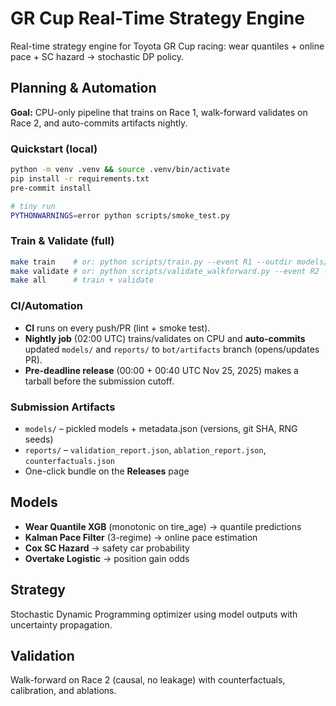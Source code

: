 # GR Cup Real-Time Strategy Engine

Real-time strategy engine for Toyota GR Cup racing: wear quantiles + online pace + SC hazard → stochastic DP policy.

## Planning & Automation

**Goal:** CPU-only pipeline that trains on Race 1, walk-forward validates on Race 2, and auto-commits artifacts nightly.

### Quickstart (local)

```bash
python -m venv .venv && source .venv/bin/activate
pip install -r requirements.txt
pre-commit install

# tiny run
PYTHONWARNINGS=error python scripts/smoke_test.py
```

### Train & Validate (full)

```bash
make train    # or: python scripts/train.py --event R1 --outdir models/
make validate # or: python scripts/validate_walkforward.py --event R2 --outdir reports/
make all      # train + validate
```

### CI/Automation

* **CI** runs on every push/PR (lint + smoke test).
* **Nightly job** (02:00 UTC) trains/validates on CPU and **auto-commits** updated `models/` and `reports/` to `bot/artifacts` branch (opens/updates PR).
* **Pre-deadline release** (00:00 + 00:40 UTC Nov 25, 2025) makes a tarball before the submission cutoff.

### Submission Artifacts

* `models/` – pickled models + metadata.json (versions, git SHA, RNG seeds)
* `reports/` – `validation_report.json`, `ablation_report.json`, `counterfactuals.json`
* One-click bundle on the **Releases** page

## Models

* **Wear Quantile XGB** (monotonic on tire_age) → quantile predictions
* **Kalman Pace Filter** (3-regime) → online pace estimation
* **Cox SC Hazard** → safety car probability
* **Overtake Logistic** → position gain odds

## Strategy

Stochastic Dynamic Programming optimizer using model outputs with uncertainty propagation.

## Validation

Walk-forward on Race 2 (causal, no leakage) with counterfactuals, calibration, and ablations.


